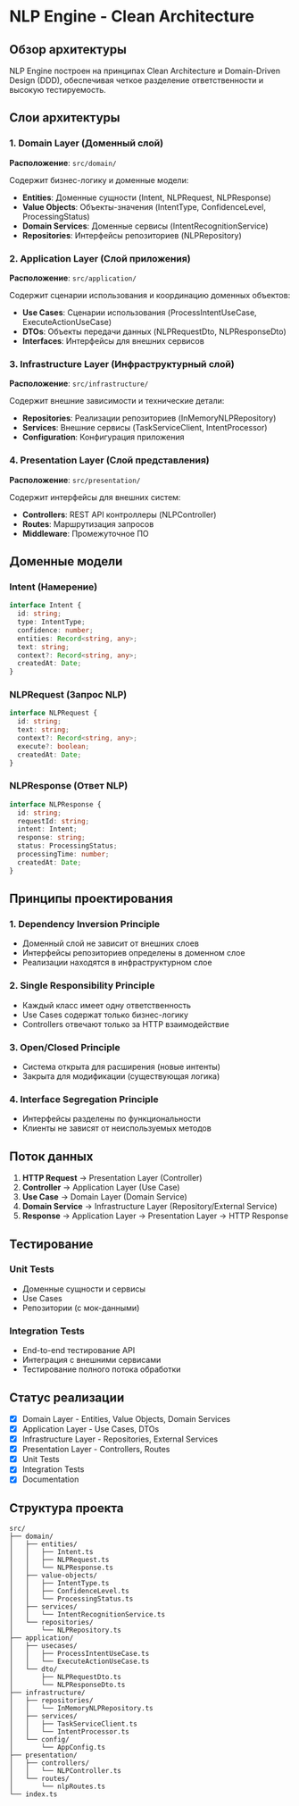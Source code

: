# NLP Engine - Clean Architecture

## Обзор архитектуры

NLP Engine построен на принципах Clean Architecture и Domain-Driven Design (DDD), обеспечивая четкое разделение ответственности и высокую тестируемость.

## Слои архитектуры

### 1. Domain Layer (Доменный слой)
**Расположение**: `src/domain/`

Содержит бизнес-логику и доменные модели:
- **Entities**: Доменные сущности (Intent, NLPRequest, NLPResponse)
- **Value Objects**: Объекты-значения (IntentType, ConfidenceLevel, ProcessingStatus)
- **Domain Services**: Доменные сервисы (IntentRecognitionService)
- **Repositories**: Интерфейсы репозиториев (NLPRepository)

### 2. Application Layer (Слой приложения)
**Расположение**: `src/application/`

Содержит сценарии использования и координацию доменных объектов:
- **Use Cases**: Сценарии использования (ProcessIntentUseCase, ExecuteActionUseCase)
- **DTOs**: Объекты передачи данных (NLPRequestDto, NLPResponseDto)
- **Interfaces**: Интерфейсы для внешних сервисов

### 3. Infrastructure Layer (Инфраструктурный слой)
**Расположение**: `src/infrastructure/`

Содержит внешние зависимости и технические детали:
- **Repositories**: Реализации репозиториев (InMemoryNLPRepository)
- **Services**: Внешние сервисы (TaskServiceClient, IntentProcessor)
- **Configuration**: Конфигурация приложения

### 4. Presentation Layer (Слой представления)
**Расположение**: `src/presentation/`

Содержит интерфейсы для внешних систем:
- **Controllers**: REST API контроллеры (NLPController)
- **Routes**: Маршрутизация запросов
- **Middleware**: Промежуточное ПО

## Доменные модели

### Intent (Намерение)
```typescript
interface Intent {
  id: string;
  type: IntentType;
  confidence: number;
  entities: Record<string, any>;
  text: string;
  context?: Record<string, any>;
  createdAt: Date;
}
```

### NLPRequest (Запрос NLP)
```typescript
interface NLPRequest {
  id: string;
  text: string;
  context?: Record<string, any>;
  execute?: boolean;
  createdAt: Date;
}
```

### NLPResponse (Ответ NLP)
```typescript
interface NLPResponse {
  id: string;
  requestId: string;
  intent: Intent;
  response: string;
  status: ProcessingStatus;
  processingTime: number;
  createdAt: Date;
}
```

## Принципы проектирования

### 1. Dependency Inversion Principle
- Доменный слой не зависит от внешних слоев
- Интерфейсы репозиториев определены в доменном слое
- Реализации находятся в инфраструктурном слое

### 2. Single Responsibility Principle
- Каждый класс имеет одну ответственность
- Use Cases содержат только бизнес-логику
- Controllers отвечают только за HTTP взаимодействие

### 3. Open/Closed Principle
- Система открыта для расширения (новые интенты)
- Закрыта для модификации (существующая логика)

### 4. Interface Segregation Principle
- Интерфейсы разделены по функциональности
- Клиенты не зависят от неиспользуемых методов

## Поток данных

1. **HTTP Request** → Presentation Layer (Controller)
2. **Controller** → Application Layer (Use Case)
3. **Use Case** → Domain Layer (Domain Service)
4. **Domain Service** → Infrastructure Layer (Repository/External Service)
5. **Response** → Application Layer → Presentation Layer → HTTP Response

## Тестирование

### Unit Tests
- Доменные сущности и сервисы
- Use Cases
- Репозитории (с мок-данными)

### Integration Tests
- End-to-end тестирование API
- Интеграция с внешними сервисами
- Тестирование полного потока обработки

## Статус реализации

- [x] Domain Layer - Entities, Value Objects, Domain Services
- [x] Application Layer - Use Cases, DTOs
- [x] Infrastructure Layer - Repositories, External Services
- [x] Presentation Layer - Controllers, Routes
- [x] Unit Tests
- [x] Integration Tests
- [x] Documentation

## Структура проекта

```
src/
├── domain/
│   ├── entities/
│   │   ├── Intent.ts
│   │   ├── NLPRequest.ts
│   │   └── NLPResponse.ts
│   ├── value-objects/
│   │   ├── IntentType.ts
│   │   ├── ConfidenceLevel.ts
│   │   └── ProcessingStatus.ts
│   ├── services/
│   │   └── IntentRecognitionService.ts
│   └── repositories/
│       └── NLPRepository.ts
├── application/
│   ├── usecases/
│   │   ├── ProcessIntentUseCase.ts
│   │   └── ExecuteActionUseCase.ts
│   └── dto/
│       ├── NLPRequestDto.ts
│       └── NLPResponseDto.ts
├── infrastructure/
│   ├── repositories/
│   │   └── InMemoryNLPRepository.ts
│   ├── services/
│   │   ├── TaskServiceClient.ts
│   │   └── IntentProcessor.ts
│   └── config/
│       └── AppConfig.ts
├── presentation/
│   ├── controllers/
│   │   └── NLPController.ts
│   └── routes/
│       └── nlpRoutes.ts
└── index.ts
``` 